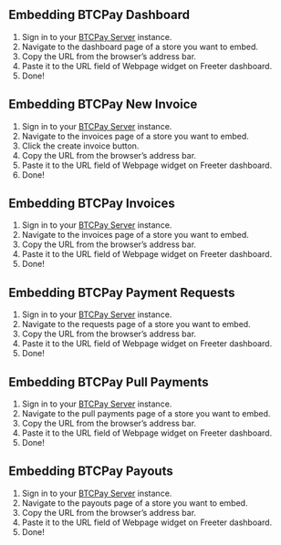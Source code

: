 ## Embedding BTCPay Dashboard

1. Sign in to your <a href="{{ curItem.homeUrl|e }}" target="_blank">BTCPay Server</a> instance.
2. Navigate to the dashboard page of a store you want to embed.
3. Copy the URL from the browser’s address bar.
4. Paste it to the URL field of Webpage widget on Freeter dashboard.
5. Done!

## Embedding BTCPay New Invoice

1. Sign in to your <a href="{{ curItem.homeUrl|e }}" target="_blank">BTCPay Server</a> instance.
2. Navigate to the invoices page of a store you want to embed.
3. Click the create invoice button.
4. Copy the URL from the browser’s address bar.
5. Paste it to the URL field of Webpage widget on Freeter dashboard.
6. Done!

## Embedding BTCPay Invoices

1. Sign in to your <a href="{{ curItem.homeUrl|e }}" target="_blank">BTCPay Server</a> instance.
2. Navigate to the invoices page of a store you want to embed.
3. Copy the URL from the browser’s address bar.
4. Paste it to the URL field of Webpage widget on Freeter dashboard.
5. Done!

## Embedding BTCPay Payment Requests

1. Sign in to your <a href="{{ curItem.homeUrl|e }}" target="_blank">BTCPay Server</a> instance.
2. Navigate to the requests page of a store you want to embed.
3. Copy the URL from the browser’s address bar.
4. Paste it to the URL field of Webpage widget on Freeter dashboard.
5. Done!

## Embedding BTCPay Pull Payments

1. Sign in to your <a href="{{ curItem.homeUrl|e }}" target="_blank">BTCPay Server</a> instance.
2. Navigate to the pull payments page of a store you want to embed.
3. Copy the URL from the browser’s address bar.
4. Paste it to the URL field of Webpage widget on Freeter dashboard.
5. Done!

## Embedding BTCPay Payouts

1. Sign in to your <a href="{{ curItem.homeUrl|e }}" target="_blank">BTCPay Server</a> instance.
2. Navigate to the payouts page of a store you want to embed.
3. Copy the URL from the browser’s address bar.
4. Paste it to the URL field of Webpage widget on Freeter dashboard.
5. Done!

